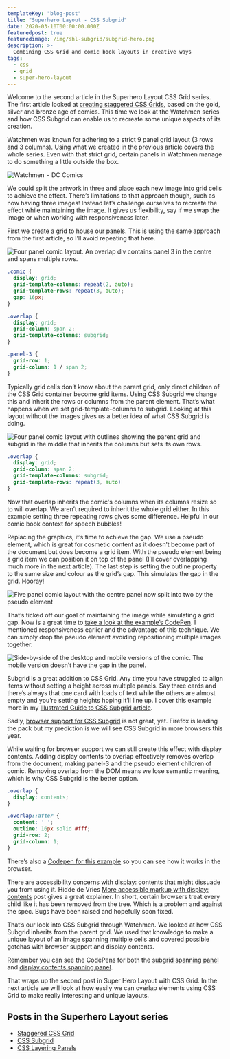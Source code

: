 ```yaml
---
templateKey: "blog-post"
title: "Superhero Layout - CSS Subgrid"
date: 2020-03-10T00:00:00.000Z
featuredpost: true
featuredimage: /img/shl-subgrid/subgrid-hero.png
description: >-
  Combining CSS Grid and comic book layouts in creative ways
tags:
  - css
  - grid
  - super-hero-layout
---
```


Welcome to the second article in the Superhero Layout CSS Grid series. The first article looked at [creating staggered CSS Grids](https://www.antonball.dev/blog/2020-02-20-super-hero-layout-staggered-grid/), based on the gold, silver and bronze age of comics. This time we look at the Watchmen series and how CSS Subgrid can enable us to recreate some unique aspects of its creation.

Watchmen was known for adhering to a strict 9 panel grid layout (3 rows and 3 columns). Using what we created in the previous article covers the whole series. Even with that strict grid, certain panels in Watchmen manage to do something a little outside the box.

![Watchmen  -  DC Comics](/img/shl-subgrid/watchmen.png)

We could split the artwork in three and place each new image into grid cells to achieve the effect. There’s limitations to that approach though, such as now having three images! Instead let’s challenge ourselves to recreate the effect while maintaining the image. It gives us flexibility, say if we swap the image or when working with responsiveness later.

First we create a grid to house our panels. This is using the same approach from the first article, so I’ll avoid repeating that here.

![Four panel comic layout. An overlap div contains panel 3 in the centre and spans multiple rows.](/img/shl-subgrid/image-1.png)

```css
.comic {
  display: grid;
  grid-template-columns: repeat(2, auto);
  grid-template-rows: repeat(3, auto);
  gap: 16px;
}

.overlap {
  display: grid;
  grid-column: span 2;
  grid-template-columns: subgrid;
}

.panel-3 {
  grid-row: 1;
  grid-column: 1 / span 2;
}
```

Typically grid cells don’t know about the parent grid, only direct children of the CSS Grid container become grid items. Using CSS Subgrid we change this and inherit the rows or columns from the parent element. That’s what happens when we set grid-template-columns to subgrid. Looking at this layout without the images gives us a better idea of what CSS Subgrid is doing.

![Four panel comic layout with outlines showing the parent grid and subgrid in the middle that inherits the columns but sets its own rows.](/img/shl-subgrid/image-2.png)

```css
.overlap {
  display: grid;
  grid-column: span 2;
  grid-template-columns: subgrid;
  grid-template-rows: repeat(3, auto)
}
```

Now that overlap inherits the comic's columns when its columns resize so to will overlap. We aren’t required to inherit the whole grid either. In this example setting three repeating rows gives some difference. Helpful in our comic book context for speech bubbles!

Replacing the graphics, it’s time to achieve the gap. We use a pseudo element, which is great for cosmetic content as it doesn’t become part of the document but does become a grid item. With the pseudo element being a grid item we can position it on top of the panel (I’ll cover overlapping much more in the next article). The last step is setting the outline property to the same size and colour as the grid’s gap. This simulates the gap in the grid. Hooray!

![Five panel comic layout with the centre panel now split into two by the pseudo element](/img/shl-subgrid/image-3.png)

That’s ticked off our goal of maintaining the image while simulating a grid gap. Now is a great time to [take a look at the example’s CodePen](https://codepen.io/antonjb/pen/rgvKrO). I mentioned responsiveness earlier and the advantage of this technique. We can simply drop the pseudo element avoiding repositioning multiple images together.

![Side-by-side of the desktop and mobile versions of the comic. The mobile version doesn’t have the gap in the panel.](/img/shl-subgrid/image-4.png)

Subgrid is a great addition to CSS Grid. Any time you have struggled to align items without setting a height across multiple panels. Say three cards and there’s always that one card with loads of text while the others are almost empty and you’re setting heights hoping it’ll line up. I cover this example more in my [Illustrated Guide to CSS Subgrid article](https://www.antonball.dev/blog/2019-11-25-illustrated-guide-subgrid/).

Sadly, [browser support for CSS Subgrid](https://caniuse.com/#feat=css-subgrid) is not great, yet. Firefox is leading the pack but my prediction is we will see CSS Subgrid in more browsers this year.

While waiting for browser support we can still create this effect with display contents.
Adding display contents to overlap effectively removes overlap from the document, making panel-3 and the pseudo element children of comic. Removing overlap from the DOM means we lose semantic meaning, which is why CSS Subgrid is the better option.

```css
.overlap {
  display: contents;
}

.overlap::after {
  content: ' ';
  outline: 16px solid #fff;
  grid-row: 2;
  grid-column: 1;
}
```

There’s also a [Codepen for this example](https://codepen.io/antonjb/pen/rbKdpE) so you can see how it works in the browser.

There are accessibility concerns with display: contents that might dissuade you from using it. Hidde de Vries [More accessible markup with display: contents](https://hiddedevries.nl/en/blog/2018-04-21-more-accessible-markup-with-display-contents) post gives a great explainer. In short, certain browsers treat every child like it has been removed from the tree. Which is a problem and against the spec. Bugs have been raised and hopefully soon fixed.

That’s our look into CSS Subgrid through Watchmen. We looked at how CSS Subgrid inherits from the parent grid. We used that knowledge to make a unique layout of an image spanning multiple cells and covered possible gotchas with browser support and display contents.

Remember you can see the CodePens for both the [subgrid spanning panel](https://codepen.io/antonjb/pen/rgvKrO) and [display contents spanning panel](https://codepen.io/antonjb/pen/rbKdpE).

That wraps up the second post in Super Hero Layout with CSS Grid. In the next article we will look at how easily we can overlap elements using CSS Grid to make really interesting and unique layouts.

## Posts in the Superhero Layout series
* [Staggered CSS Grid](/blog/2020-02-20-super-hero-layout-staggered-grid/)
* [CSS Subgrid](/blog/2020-03-10-super-hero-layout-css-subgrid/)
* [CSS Layering Panels](/blog/2020-05-19-super-hero-layout-layered-panels/)
